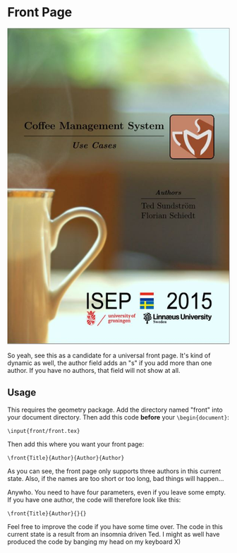 # Front Page

![Screenshot](screenshot.JPG)

So yeah, see this as a candidate for a universal front page. It's kind of dynamic as well, the author field adds an "s" if you add more than one author. If you have no authors, that field will not show at all.

## Usage

This requires the geometry package. Add the directory named "front" into your document directory. Then add this code **before** your <code>\begin{document}</code>:

```
\input{front/front.tex}
```

Then add this where you want your front page:

```
\front{Title}{Author}{Author}{Author}
```

As you can see, the front page only supports three authors in this current state. Also, if the names are too short or too long, bad things will happen...

Anywho. You need to have four parameters, even if you leave some empty. If you have one author, the code will therefore look like this:

```
\front{Title}{Author}{}{}
```

Feel free to improve the code if you have some time over. The code in this current state is a result from an insomnia driven Ted. I might as well have produced the code by banging my head on my keyboard X)
